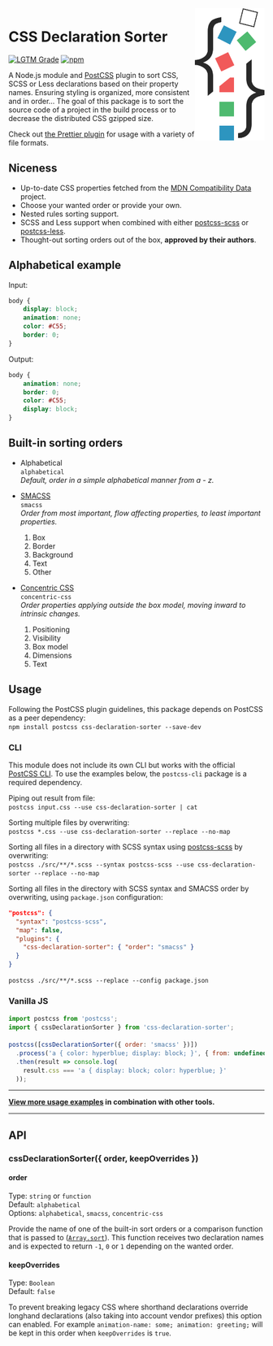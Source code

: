 <img alt='CSS declaration sorter logo' src='https://raw.githubusercontent.com/Siilwyn/css-declaration-sorter/master/logo.svg?sanitize=true' height='260' align='right'>

# CSS Declaration Sorter

[![LGTM Grade][lgtm-badge]][lgtm]
[![npm][npm-badge]][npm]

A Node.js module and [PostCSS] plugin to sort CSS, SCSS or Less declarations based on their property names. Ensuring
styling is organized, more consistent and in order... The goal of this package is to sort the source code of a project
in the build process or to decrease the distributed CSS gzipped size.

Check out [the Prettier plugin](https://github.com/Siilwyn/prettier-plugin-css-order) for usage with a variety of file
formats.

## Niceness

- Up-to-date CSS properties fetched from the [MDN Compatibility Data](https://github.com/mdn/browser-compat-data/)
  project.
- Choose your wanted order or provide your own.
- Nested rules sorting support.
- SCSS and Less support when combined with either [postcss-scss](https://github.com/postcss/postcss-scss)
  or [postcss-less](https://github.com/webschik/postcss-less).
- Thought-out sorting orders out of the box, **approved by their authors**.

## Alphabetical example

Input:

```css
body {
    display: block;
    animation: none;
    color: #C55;
    border: 0;
}
```

Output:

```css
body {
    animation: none;
    border: 0;
    color: #C55;
    display: block;
}
```

## Built-in sorting orders

- Alphabetical  
  `alphabetical`  
  *Default, order in a simple alphabetical manner from a - z.*

- [SMACSS](http://smacss.com/book/formatting#grouping)  
  `smacss`  
  *Order from most important, flow affecting properties, to least important properties.*
    1. Box
    2. Border
    3. Background
    4. Text
    5. Other

- [Concentric CSS](https://github.com/brandon-rhodes/Concentric-CSS)  
  `concentric-css`  
  *Order properties applying outside the box model, moving inward to intrinsic changes.*
    1. Positioning
    2. Visibility
    3. Box model
    4. Dimensions
    5. Text

## Usage

Following the PostCSS plugin guidelines, this package depends on PostCSS as a peer dependency:  
`npm install postcss css-declaration-sorter --save-dev`

### CLI

This module does not include its own CLI but works with the
official [PostCSS CLI](https://github.com/postcss/postcss-cli). To use the examples below, the `postcss-cli` package is
a required dependency.

Piping out result from file:  
`postcss input.css --use css-declaration-sorter | cat`

Sorting multiple files by overwriting:  
`postcss *.css --use css-declaration-sorter --replace --no-map`

Sorting all files in a directory with SCSS syntax using [postcss-scss](https://github.com/postcss/postcss-scss) by
overwriting:  
`postcss ./src/**/*.scss --syntax postcss-scss --use css-declaration-sorter --replace --no-map`

Sorting all files in the directory with SCSS syntax and SMACSS order by overwriting, using `package.json` configuration:

```json
"postcss": {
  "syntax": "postcss-scss",
  "map": false,
  "plugins": {
    "css-declaration-sorter": { "order": "smacss" }
  }
}
```

`postcss ./src/**/*.scss --replace --config package.json`

### Vanilla JS

```js
import postcss from 'postcss';
import { cssDeclarationSorter } from 'css-declaration-sorter';

postcss([cssDeclarationSorter({ order: 'smacss' })])
  .process('a { color: hyperblue; display: block; }', { from: undefined })
  .then(result => console.log(
    result.css === 'a { display: block; color: hyperblue; }'
  ));
```

___

**[View more usage examples](/examples) in combination with other tools.**

___

## API

### cssDeclarationSorter({ order, keepOverrides })

#### order

Type: `string` or `function`  
Default: `alphabetical`  
Options: `alphabetical`, `smacss`, `concentric-css`

Provide the name of one of the built-in sort orders or a comparison function that is passed
to ([`Array.sort`](https://developer.mozilla.org/en-US/docs/Web/JavaScript/Reference/Global_Objects/Array/sort)). This
function receives two declaration names and is expected to return `-1`, `0` or `1` depending on the wanted order.

#### keepOverrides

Type: `Boolean`  
Default: `false`

To prevent breaking legacy CSS where shorthand declarations override longhand declarations (also taking into account
vendor prefixes) this option can enabled. For example `animation-name: some; animation: greeting;` will be kept in this
order when `keepOverrides` is `true`.

[PostCSS]: https://github.com/postcss/postcss

[lgtm]: https://lgtm.com/projects/g/Siilwyn/css-declaration-sorter/

[lgtm-badge]: https://tinyshields.dev/lgtm/grade/javascript/g/Siilwyn/css-declaration-sorter.svg

[npm]: https://www.npmjs.com/package/css-declaration-sorter

[npm-badge]: https://tinyshields.dev/npm/css-declaration-sorter.svg
